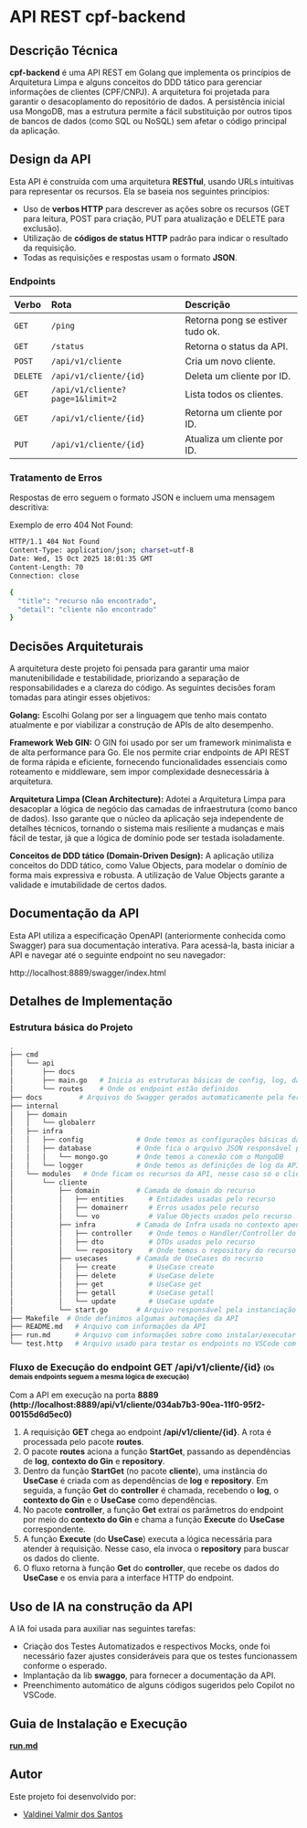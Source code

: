 # API REST cpf-backend

## Descrição Técnica

**cpf-backend** é uma API REST em Golang que implementa os princípios de Arquitetura Limpa e alguns conceitos do DDD tático para gerenciar informações de clientes (CPF/CNPJ).
A arquitetura foi projetada para garantir o desacoplamento do repositório de dados. A persistência inicial usa MongoDB, mas a estrutura permite a fácil substituição por outros tipos de bancos de dados (como SQL ou NoSQL) sem afetar o código principal da aplicação.

## Design da API
Esta API é construída com uma arquitetura **RESTful**, usando URLs intuitivas para representar os recursos. Ela se baseia nos seguintes princípios:

-   Uso de **verbos HTTP** para descrever as ações sobre os recursos (GET para leitura, POST para criação, PUT para atualização e DELETE para exclusão).
-   Utilização de **códigos de status HTTP** padrão para indicar o resultado da requisição.
-   Todas as requisições e respostas usam o formato **JSON**.

### Endpoints

| Verbo   | Rota                                               | Descrição                             |
| :------ | :------------------------------------------------- | :------------------------------------ |
| `GET`   | `/ping`                                            | Retorna pong se estiver tudo ok.      |
| `GET`   | `/status`                                          | Retorna o status da API.              |
| `POST`  | `/api/v1/cliente`                                  | Cria um novo cliente.                 |
| `DELETE`| `/api/v1/cliente/{id}`                             | Deleta um cliente por ID.             |
| `GET`   | `/api/v1/cliente?page=1&limit=2`                   | Lista todos os clientes.              |
| `GET`   | `/api/v1/cliente/{id}`                             | Retorna um cliente por ID.            |
| `PUT`   | `/api/v1/cliente/{id}`                             | Atualiza um cliente por ID.           |



### Tratamento de Erros

Respostas de erro seguem o formato JSON e incluem uma mensagem descritiva:

Exemplo de erro 404 Not Found:

```bash
HTTP/1.1 404 Not Found
Content-Type: application/json; charset=utf-8
Date: Wed, 15 Oct 2025 18:01:35 GMT
Content-Length: 70
Connection: close

{
  "title": "recurso não encontrado",
  "detail": "cliente não encontrado"
}
```

## Decisões Arquiteturais

A arquitetura deste projeto foi pensada para garantir uma maior manutenibilidade e testabilidade, priorizando a separação de responsabilidades e a clareza do código. 
As seguintes decisões foram tomadas para atingir esses objetivos:

**Golang:** Escolhi Golang por ser a linguagem que tenho mais contato atualmente e por viabilizar a construção de APIs de alto desempenho.

**Framework Web GIN:** O GIN foi usado por ser um framework minimalista e de alta performance para Go. Ele nos permite criar endpoints de API REST de forma rápida e eficiente, fornecendo funcionalidades essenciais como roteamento e middleware, sem impor complexidade desnecessária à arquitetura.

**Arquitetura Limpa (Clean Architecture):** Adotei a Arquitetura Limpa para desacoplar a lógica de negócio das camadas de infraestrutura (como banco de dados). Isso garante que o núcleo da aplicação seja independente de detalhes técnicos, tornando o sistema mais resiliente a mudanças e mais fácil de testar, já que a lógica de domínio pode ser testada isoladamente.

**Conceitos de DDD tático (Domain-Driven Design):** A aplicação utiliza conceitos do DDD tático, como Value Objects, para modelar o domínio de forma mais expressiva e robusta. A utilização de Value Objects garante a validade e imutabilidade de certos dados.


## Documentação da API

Esta API utiliza a especificação OpenAPI (anteriormente conhecida como Swagger) para sua documentação interativa. Para acessá-la, basta iniciar a API e navegar até o seguinte endpoint no seu navegador:

http://localhost:8889/swagger/index.html


## Detalhes de Implementação

### Estrutura básica do Projeto

```bash
.
├── cmd
│   └── api
│       ├── docs      
│       ├── main.go   # Inicia as estruturas básicas de config, log, database e framework GIN
│       └── routes    # Onde os endpoint estão definidos
├── docs         # Arquivos do Swagger gerados automaticamente pela ferramenta
├── internal
│   ├── domain
│   │   └── globalerr
│   ├── infra
│   │   ├── config             # Onde temos as configurações básicas da API
│   │   ├── database           # Onde fica o arquivo JSON responsável pelo repositório
│   │   │   └── mongo.go       # Onde temos a conexão com o MongoDB
│   │   └── logger             # Onde temos as definições de log da API 
│   └── modules   # Onde ficam os recursos da API, nesse caso só o cliente
│       └── cliente
│           ├── domain         # Camada de domain do recurso
│           │   ├── entities      # Entidades usadas pelo recurso
│           │   ├── domainerr     # Erros usados pelo recurso
│           │   └── vo            # Value Objects usados pelo recurso
│           ├── infra          # Camada de Infra usada no contexto apenas do recurso
│           │   ├── controller    # Onde temos o Handler/Controller do recurso
│           │   ├── dto           # DTOs usados pelo recurso
│           │   └── repository    # Onde temos o repository do recurso
│           ├── usecases       # Camada de UseCases do recurso
│           │   ├── create        # UseCase create
│           │   ├── delete        # UseCase delete
│           │   ├── get           # UseCase get
│           │   ├── getall        # UseCase getall
│           │   └── update        # UseCase update
│           └── start.go       # Arquivo responsável pela instanciação das dependências que serão usadas por cada usecase
├── Makefile  # Onde definimos algumas automações da API
├── README.md   # Arquivo com informações da API
├── run.md      # Arquivo com informações sobre como instalar/executar a API
└── test.http   # Arquivo usado para testar os endpoints no VSCode com a extensão Client Rest instalada
```

<h3>Fluxo de Execução do endpoint GET /api/v1/cliente/{id} <span style="font-size: 0.7em;">(Os demais endpoints seguem a mesma lógica de execução)</span></h3>

Com a API em execução na porta **8889**  
**(http://localhost:8889/api/v1/cliente/034ab7b3-90ea-11f0-95f2-00155d6d5ec0)**
1. A requisição **GET** chega ao endpoint **/api/v1/cliente/{id}**. A rota é processada pelo pacote **routes**.
2. O pacote **routes** aciona a função **StartGet**, passando as dependências de **log**, **contexto do Gin** e **repository**.
3. Dentro da função **StartGet** (no pacote **cliente**), uma instância do **UseCase** é criada com as dependências de **log** e **repository**. Em seguida, a função **Get** do **controller** é chamada, recebendo o **log**, o **contexto do Gin** e o **UseCase** como dependências.
4. No pacote **controller**, a função **Get** extrai os parâmetros do endpoint por meio do **contexto do Gin** e chama a função **Execute** do **UseCase** correspondente.
5. A função **Execute** (do **UseCase**) executa a lógica necessária para atender à requisição. Nesse caso, ela invoca o **repository** para buscar os dados do cliente.
6. O fluxo retorna à função **Get** do **controller**, que recebe os dados do **UseCase** e os envia para a interface HTTP do endpoint.


## Uso de IA na construção da API
A IA foi usada para auxiliar nas seguintes tarefas:
- Criação dos Testes Automatizados e respectivos Mocks, onde foi necessário fazer ajustes consideráveis para que os testes funcionassem conforme o esperado. 
- Implantação da lib **swaggo**, para fornecer a documentação da API.
- Preenchimento automático de alguns códigos sugeridos pelo Copilot no VSCode.

## Guia de Instalação e Execução
[**run.md**](./run.md)

## Autor

Este projeto foi desenvolvido por:

*   [Valdinei Valmir dos Santos](https://github.com/valdinei-santos)
